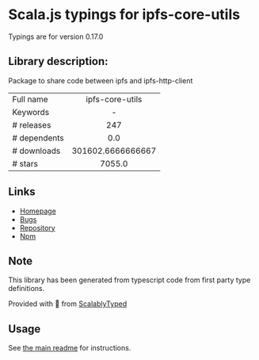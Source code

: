 
# Scala.js typings for ipfs-core-utils

Typings are for version 0.17.0

## Library description:
Package to share code between ipfs and ipfs-http-client

|                    |                 |
| ------------------ | :-------------: |
| Full name          | ipfs-core-utils |
| Keywords           | - |
| # releases         | 247 |
| # dependents       | 0.0 |
| # downloads        | 301602.6666666667 |
| # stars            | 7055.0 |

## Links
- [Homepage](https://github.com/ipfs/js-ipfs/tree/master/packages/ipfs-core-utils#readme)
- [Bugs](https://github.com/ipfs/js-ipfs/issues)
- [Repository](https://github.com/ipfs/js-ipfs)
- [Npm](https://www.npmjs.com/package/ipfs-core-utils)
    


## Note
This library has been generated from typescript code from first party type definitions.

Provided with :purple_heart: from [ScalablyTyped](https://github.com/oyvindberg/ScalablyTyped)

## Usage
See [the main readme](../../readme.md) for instructions.


